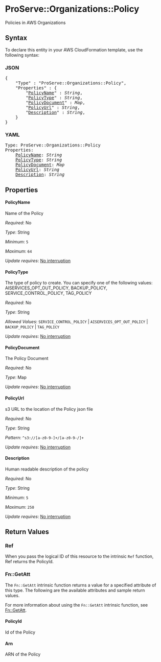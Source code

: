 # ProServe::Organizations::Policy

Policies in AWS Organizations

## Syntax

To declare this entity in your AWS CloudFormation template, use the following syntax:

### JSON

<pre>
{
    "Type" : "ProServe::Organizations::Policy",
    "Properties" : {
        "<a href="#policyname" title="PolicyName">PolicyName</a>" : <i>String</i>,
        "<a href="#policytype" title="PolicyType">PolicyType</a>" : <i>String</i>,
        "<a href="#policydocument" title="PolicyDocument">PolicyDocument</a>" : <i>Map</i>,
        "<a href="#policyurl" title="PolicyUrl">PolicyUrl</a>" : <i>String</i>,
        "<a href="#description" title="Description">Description</a>" : <i>String</i>,
    }
}
</pre>

### YAML

<pre>
Type: ProServe::Organizations::Policy
Properties:
    <a href="#policyname" title="PolicyName">PolicyName</a>: <i>String</i>
    <a href="#policytype" title="PolicyType">PolicyType</a>: <i>String</i>
    <a href="#policydocument" title="PolicyDocument">PolicyDocument</a>: <i>Map</i>
    <a href="#policyurl" title="PolicyUrl">PolicyUrl</a>: <i>String</i>
    <a href="#description" title="Description">Description</a>: <i>String</i>
</pre>

## Properties

#### PolicyName

Name of the Policy

_Required_: No

_Type_: String

_Minimum_: <code>5</code>

_Maximum_: <code>64</code>

_Update requires_: [No interruption](https://docs.aws.amazon.com/AWSCloudFormation/latest/UserGuide/using-cfn-updating-stacks-update-behaviors.html#update-no-interrupt)

#### PolicyType

The type of policy to create. You can specify one of the following values: AISERVICES_OPT_OUT_POLICY, BACKUP_POLICY, SERVICE_CONTROL_POLICY, TAG_POLICY

_Required_: No

_Type_: String

_Allowed Values_: <code>SERVICE_CONTROL_POLICY</code> | <code>AISERVICES_OPT_OUT_POLICY</code> | <code>BACKUP_POLICY</code> | <code>TAG_POLICY</code>

_Update requires_: [No interruption](https://docs.aws.amazon.com/AWSCloudFormation/latest/UserGuide/using-cfn-updating-stacks-update-behaviors.html#update-no-interrupt)

#### PolicyDocument

The Policy Document

_Required_: No

_Type_: Map

_Update requires_: [No interruption](https://docs.aws.amazon.com/AWSCloudFormation/latest/UserGuide/using-cfn-updating-stacks-update-behaviors.html#update-no-interrupt)

#### PolicyUrl

s3 URL to the location of the Policy json file

_Required_: No

_Type_: String

_Pattern_: <code>^s3://[a-z0-9-]+/[a-z0-9-/]+</code>

_Update requires_: [No interruption](https://docs.aws.amazon.com/AWSCloudFormation/latest/UserGuide/using-cfn-updating-stacks-update-behaviors.html#update-no-interrupt)

#### Description

Human readable description of the policy

_Required_: No

_Type_: String

_Minimum_: <code>5</code>

_Maximum_: <code>250</code>

_Update requires_: [No interruption](https://docs.aws.amazon.com/AWSCloudFormation/latest/UserGuide/using-cfn-updating-stacks-update-behaviors.html#update-no-interrupt)

## Return Values

### Ref

When you pass the logical ID of this resource to the intrinsic `Ref` function, Ref returns the PolicyId.

### Fn::GetAtt

The `Fn::GetAtt` intrinsic function returns a value for a specified attribute of this type. The following are the available attributes and sample return values.

For more information about using the `Fn::GetAtt` intrinsic function, see [Fn::GetAtt](https://docs.aws.amazon.com/AWSCloudFormation/latest/UserGuide/intrinsic-function-reference-getatt.html).

#### PolicyId

Id of the Policy

#### Arn

ARN of the Policy

